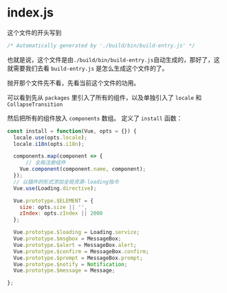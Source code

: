 # index.js

这个文件的开头写到
``` javascript
/* Automatically generated by './build/bin/build-entry.js' */
```

也就是说，这个文件是由`./build/bin/build-entry.js`自动生成的，那好了，这就需要我们去看 `build-entry.js` 是怎么生成这个文件的了。

抛开那个文件先不看，先看当前这个文件的功用。

可以看到先从 `packages` 里引入了所有的组件，以及单独引入了 `locale` 和 `CollapseTransition`

然后把所有的组件放入 `components`  数组。
定义了 `install` 函数：
``` javascript
const install = function(Vue, opts = {}) {
  locale.use(opts.locale);
  locale.i18n(opts.i18n);

  components.map(component => {
	  // 全局注册组件
    Vue.component(component.name, component);
  });
  // 以插件的形式添加全局资源-loading指令
  Vue.use(Loading.directive);

  Vue.prototype.$ELEMENT = {
    size: opts.size || '',
    zIndex: opts.zIndex || 2000
  };

  Vue.prototype.$loading = Loading.service;
  Vue.prototype.$msgbox = MessageBox;
  Vue.prototype.$alert = MessageBox.alert;
  Vue.prototype.$confirm = MessageBox.confirm;
  Vue.prototype.$prompt = MessageBox.prompt;
  Vue.prototype.$notify = Notification;
  Vue.prototype.$message = Message;

};
```
